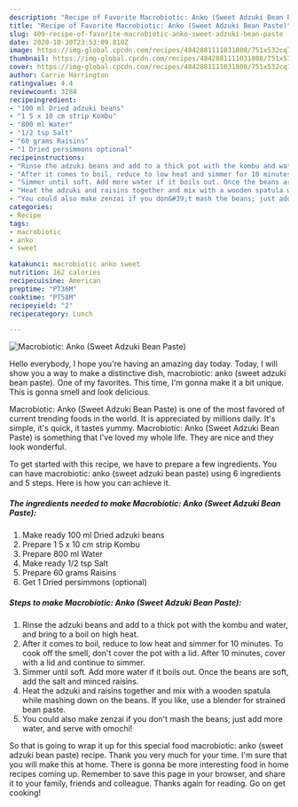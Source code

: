 ```yaml
---
description: "Recipe of Favorite Macrobiotic: Anko (Sweet Adzuki Bean Paste)"
title: "Recipe of Favorite Macrobiotic: Anko (Sweet Adzuki Bean Paste)"
slug: 409-recipe-of-favorite-macrobiotic-anko-sweet-adzuki-bean-paste
date: 2020-10-30T23:53:09.810Z
image: https://img-global.cpcdn.com/recipes/4842881111031808/751x532cq70/macrobiotic-anko-sweet-adzuki-bean-paste-recipe-main-photo.jpg
thumbnail: https://img-global.cpcdn.com/recipes/4842881111031808/751x532cq70/macrobiotic-anko-sweet-adzuki-bean-paste-recipe-main-photo.jpg
cover: https://img-global.cpcdn.com/recipes/4842881111031808/751x532cq70/macrobiotic-anko-sweet-adzuki-bean-paste-recipe-main-photo.jpg
author: Carrie Harrington
ratingvalue: 4.4
reviewcount: 3284
recipeingredient:
- "100 ml Dried adzuki beans"
- "1 5 x 10 cm strip Kombu"
- "800 ml Water"
- "1/2 tsp Salt"
- "60 grams Raisins"
- "1 Dried persimmons optional"
recipeinstructions:
- "Rinse the adzuki beans and add to a thick pot with the kombu and water, and bring to a boil on high heat."
- "After it comes to boil, reduce to low heat and simmer for 10 minutes. To cook off the smell, don&#39;t cover the pot with a lid. After 10 minutes, cover with a lid and continue to simmer."
- "Simmer until soft. Add more water if it boils out. Once the beans are soft, add the salt and minced raisins."
- "Heat the adzuki and raisins together and mix with a wooden spatula while mashing down on the beans. If you like, use a blender for strained bean paste."
- "You could also make zenzai if you don&#39;t mash the beans; just add more water, and serve with omochi!"
categories:
- Recipe
tags:
- macrobiotic
- anko
- sweet

katakunci: macrobiotic anko sweet 
nutrition: 162 calories
recipecuisine: American
preptime: "PT36M"
cooktime: "PT58M"
recipeyield: "2"
recipecategory: Lunch

---
```



![Macrobiotic: Anko (Sweet Adzuki Bean Paste)](https://img-global.cpcdn.com/recipes/4842881111031808/751x532cq70/macrobiotic-anko-sweet-adzuki-bean-paste-recipe-main-photo.jpg)

Hello everybody, I hope you're having an amazing day today. Today, I will show you a way to make a distinctive dish, macrobiotic: anko (sweet adzuki bean paste). One of my favorites. This time, I'm gonna make it a bit unique. This is gonna smell and look delicious.

Macrobiotic: Anko (Sweet Adzuki Bean Paste) is one of the most favored of current trending foods in the world. It is appreciated by millions daily. It's simple, it's quick, it tastes yummy. Macrobiotic: Anko (Sweet Adzuki Bean Paste) is something that I've loved my whole life. They are nice and they look wonderful.




To get started with this recipe, we have to prepare a few ingredients. You can have macrobiotic: anko (sweet adzuki bean paste) using 6 ingredients and 5 steps. Here is how you can achieve it.

<!--inarticleads1-->

##### The ingredients needed to make Macrobiotic: Anko (Sweet Adzuki Bean Paste):

1. Make ready 100 ml Dried adzuki beans
1. Prepare 1 5 x 10 cm strip Kombu
1. Prepare 800 ml Water
1. Make ready 1/2 tsp Salt
1. Prepare 60 grams Raisins
1. Get 1 Dried persimmons (optional)




<!--inarticleads2-->

##### Steps to make Macrobiotic: Anko (Sweet Adzuki Bean Paste):

1. Rinse the adzuki beans and add to a thick pot with the kombu and water, and bring to a boil on high heat.
1. After it comes to boil, reduce to low heat and simmer for 10 minutes. To cook off the smell, don&#39;t cover the pot with a lid. After 10 minutes, cover with a lid and continue to simmer.
1. Simmer until soft. Add more water if it boils out. Once the beans are soft, add the salt and minced raisins.
1. Heat the adzuki and raisins together and mix with a wooden spatula while mashing down on the beans. If you like, use a blender for strained bean paste.
1. You could also make zenzai if you don&#39;t mash the beans; just add more water, and serve with omochi!




So that is going to wrap it up for this special food macrobiotic: anko (sweet adzuki bean paste) recipe. Thank you very much for your time. I'm sure that you will make this at home. There is gonna be more interesting food in home recipes coming up. Remember to save this page in your browser, and share it to your family, friends and colleague. Thanks again for reading. Go on get cooking!
